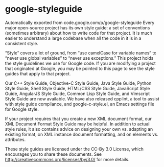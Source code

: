 # google-styleguide
Automatically exported from code.google.com/p/google-styleguide
Every major open-source project has its own style guide: a set of conventions (sometimes arbitrary) about how to write code for that project. It is much easier to understand a large codebase when all the code in it is in a consistent style.

“Style” covers a lot of ground, from “use camelCase for variable names” to “never use global variables” to “never use exceptions.” This project holds the style guidelines we use for Google code. If you are modifying a project that originated at Google, you may be pointed to this page to see the style guides that apply to that project.

Our C++ Style Guide, Objective-C Style Guide, Java Style Guide, Python Style Guide, Shell Style Guide, HTML/CSS Style Guide, JavaScript Style Guide, AngularJS Style Guide, Common Lisp Style Guide, and Vimscript Style Guide are now available. We have also released cpplint, a tool to assist with style guide compliance, and google-c-style.el, an Emacs settings file for Google style.

If your project requires that you create a new XML document format, our XML Document Format Style Guide may be helpful. In addition to actual style rules, it also contains advice on designing your own vs. adapting an existing format, on XML instance document formatting, and on elements vs. attributes.

These style guides are licensed under the CC-By 3.0 License, which encourages you to share these documents. See http://creativecommons.org/licenses/by/3.0/ for more details.
